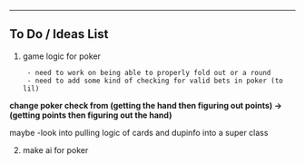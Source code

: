------------------------------------------------------------------------
To Do / Ideas List
-----------------------------------------------------------------------

1. game logic for poker

        - need to work on being able to properly fold out or a round
        - need to add some kind of checking for valid bets in poker (to lil)

**change poker check from (getting the hand then figuring out points) -> (getting points then figuring out the hand)**
        
maybe
-look into pulling logic of cards and dupinfo into a super class

2. make ai for poker
